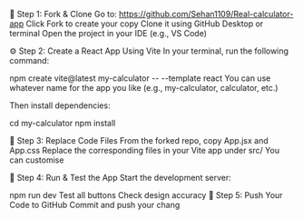 🔧 Step 1: Fork & Clone
Go to: https://github.com/Sehan1109/Real-calculator-app
Click Fork to create your copy
Clone it using GitHub Desktop or terminal
Open the project in your IDE (e.g., VS Code)

⚙️ Step 2: Create a React App Using Vite
In your terminal, run the following command:

npm create vite@latest my-calculator -- --template react
You can use whatever name for the app you like (e.g., my-calculator, calculator, etc.)

Then install dependencies:

cd my-calculator
npm install

🧩 Step 3: Replace Code Files
From the forked repo, copy App.jsx and App.css
Replace the corresponding files in your Vite app under src/
You can customise

🧪 Step 4: Run & Test the App
Start the development server:

npm run dev
Test all buttons
Check design accuracy
🚀 Step 5: Push Your Code to GitHub
Commit and push your chang
